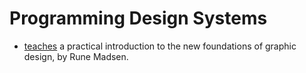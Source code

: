 # Programming Design Systems
- [teaches](https://programmingdesignsystems.com/) a practical introduction to the new foundations of graphic design, by Rune Madsen. 